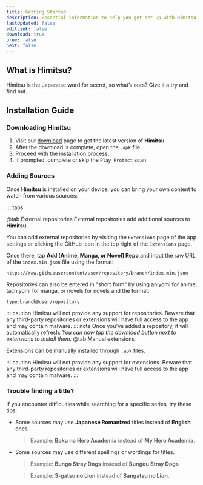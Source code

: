 ```yaml
---
title: Getting Started
description: Essential information to help you get set up with Himitsu.
lastUpdated: false
editLink: false
download: true
prev: false
next: false
---
```


## What is Himitsu?
Himitsu is the Japanese word for secret, so what’s ours? Give it a try and find out.

## Installation Guide

### Downloading Himitsu

1. Visit our [download](/download/) page to get the latest version of **Himitsu**.
2. After the download is complete, open the `.apk` file.
3. Proceed with the installation process.
4. If prompted, complete or skip the `Play Protect` scan.

### Adding Sources

Once **Himitsu** is installed on your device, you can bring your own content to watch from various sources:


::: tabs

@tab External repositories
External repositories add additional sources to **Himitsu**. 

You can add external repositories by visiting the `Extensions` page of the app settings or clicking the GitHub icon in the top right of the `Extensions` page. 

Once there, tap **Add [Anime, Manga, or Novel] Repo** and input the raw URL of the `index.min.json` file using the format:

`https://raw.githubusercontent/user/repository/branch/index.min.json`

 Repositories can also be entered in "short form" by using aniyomi for anime, tachiyomi for manga, or novels for novels and the format:

 `type:branch@user/repository`


::: caution
Himitsu will not provide any support for repositories. Beware that any third-party repositories or extensions will have full access to the app and may contain malware.
::: note
Once you've added a repository, it will automatically refresh.
*You can now tap the download button next to extensions to install them.*
@tab Manual extensions

Extensions can be manually installed through `.apk` files.

::: caution
Himitsu will not provide any support for extensions. Beware that any third-party repositories or extensions will have full access to the app and may contain malware.
:::


### Trouble finding a title?

If you encounter difficulties while searching for a specific series, try these tips:

* Some sources may use **Japanese Romanized** titles instead of **English** ones.
  > Example: **Boku no Hero Academia** instead of **My Hero Academia**.

* Some sources may use different spellings or wordings for titles.
  > Example: **Bungo Stray Dogs** instead of **Bungou Stray Dogs**

  > Example: **3-gatsu no Lion** instead of **Sangatsu no Lion**.